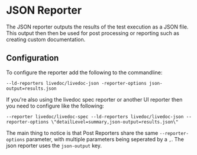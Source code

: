 # JSON Reporter

The JSON reporter outputs the results of the test execution as a JSON file. This output then then be used for post processing or reporting such as creating custom documentation.

## Configuration
To configure the reporter add the following to the commandline:

```
--ld-reporters livedoc/livedoc-json -reporter-options json-output=results.json
```

If you're also using the livedoc spec reporter or another UI reporter then you need to configure like the following:

```
--reporter livedoc/livedoc-spec --ld-reporters livedoc/livedoc-json --reporter-options \"detailLevel=summary,json-output=results.json\"
```
The main thing to notice is that Post Reporters share the same `--reporter-options` parameter, with multiple parameters being seperated by a `,`. The json reporter uses the `json-output` key.